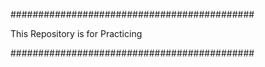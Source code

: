 ############################################


This Repository is for Practicing


############################################
